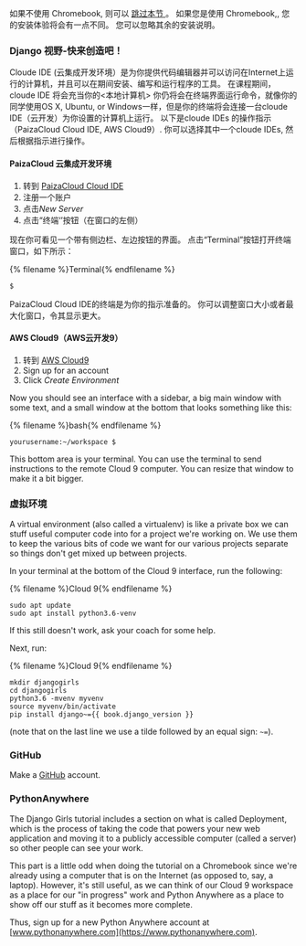 如果不使用 Chromebook, 则可以 [ 跳过本节 ](http://tutorial.djangogirls.org/en/installation/#install-python)。 如果您是使用 Chromebook,, 您的安装体验将会有一点不同。 您可以忽略其余的安装说明。

### Django 视野-快来创造吧！

Cloude IDE (云集成开发环境）是为你提供代码编辑器并可以访问在Internet上运行的计算机，并且可以在期间安装、编写和运行程序的工具。 在课程期间，cloude IDE 将会充当你的<本地计算机> 你仍将会在终端界面运行命令，就像你的同学使用OS X, Ubuntu, or Windows一样，但是你的终端将会连接一台cloude IDE（云开发）为你设置的计算机上运行。 以下是cloude IDEs 的操作指示（PaizaCloud Cloud IDE, AWS Cloud9）. 你可以选择其中一个cloude IDEs, 然后根据指示进行操作。

#### PaizaCloud 云集成开发环境

1. 转到 [PaizaCloud Cloud IDE](https://paiza.cloud/)
2. 注册一个账户
3. 点击*New Server*
4. 点击“终端‘’按钮（在窗口的左侧）

现在你可看见一个带有侧边栏、左边按钮的界面。 点击“Terminal”按钮打开终端窗口，如下所示：

{% filename %}Terminal{% endfilename %}

    $
    

PaizaCloud Cloud IDE的终端是为你的指示准备的。 你可以调整窗口大小或者最大化窗口，令其显示更大。

#### AWS Cloud9（AWS云开发9）

1. 转到 [AWS Cloud9](https://aws.amazon.com/cloud9/)
2. Sign up for an account
3. Click *Create Environment*

Now you should see an interface with a sidebar, a big main window with some text, and a small window at the bottom that looks something like this:

{% filename %}bash{% endfilename %}

    yourusername:~/workspace $
    

This bottom area is your terminal. You can use the terminal to send instructions to the remote Cloud 9 computer. You can resize that window to make it a bit bigger.

### 虚拟环境

A virtual environment (also called a virtualenv) is like a private box we can stuff useful computer code into for a project we're working on. We use them to keep the various bits of code we want for our various projects separate so things don't get mixed up between projects.

In your terminal at the bottom of the Cloud 9 interface, run the following:

{% filename %}Cloud 9{% endfilename %}

    sudo apt update
    sudo apt install python3.6-venv
    

If this still doesn't work, ask your coach for some help.

Next, run:

{% filename %}Cloud 9{% endfilename %}

    mkdir djangogirls
    cd djangogirls
    python3.6 -mvenv myvenv
    source myvenv/bin/activate
    pip install django~={{ book.django_version }}
    

(note that on the last line we use a tilde followed by an equal sign: `~=`).

### GitHub

Make a [GitHub](https://github.com) account.

### PythonAnywhere

The Django Girls tutorial includes a section on what is called Deployment, which is the process of taking the code that powers your new web application and moving it to a publicly accessible computer (called a server) so other people can see your work.

This part is a little odd when doing the tutorial on a Chromebook since we're already using a computer that is on the Internet (as opposed to, say, a laptop). However, it's still useful, as we can think of our Cloud 9 workspace as a place for our "in progress" work and Python Anywhere as a place to show off our stuff as it becomes more complete.

Thus, sign up for a new Python Anywhere account at [www.pythonanywhere.com](https://www.pythonanywhere.com).